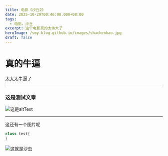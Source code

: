 ```yaml
---
title: 电影《沙丘2》
date: 2025-10-29T00:46:00.000+08:00
tags:
  - 电影，沙丘
excerpt: 这个电影真的太伟大了
heroImage: /smy-blog.github.io/images/shachenbao.jpg
draft: false
---
```

# 真的牛逼

太太太牛逼了

- - -

### 这是测试文章

![这是altText](/smy-blog.github.io/images/shamo.jpg "这是标题")

- - -

这还有一个图片呢

```java
class test{
}
```

![这就是沙虫](/smy-blog.github.io/images/shachong.jpg "这是沙虫标题")
